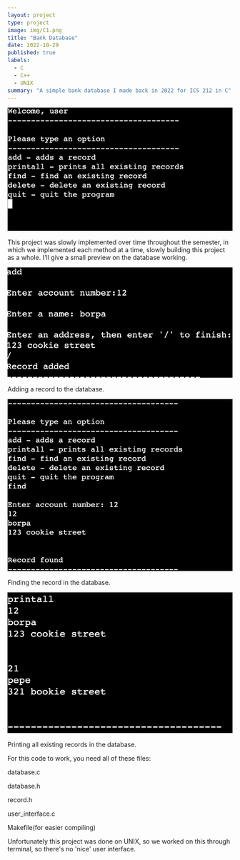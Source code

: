 ```yaml
---
layout: project
type: project
image: img/C1.png
title: "Bank Database"
date: 2022-10-29
published: true
labels:
  - C
  - C++
  - UNIX
summary: "A simple bank database I made back in 2022 for ICS 212 in C"
---
```


<img class="img-fluid" src="../img/welcome1.png">


This project was slowly implemented over time throughout the semester, in which we implemented each method at a time, slowly building this project as a whole.  I'll give a small preview on the database working.


<img class="img-fluid" src="../img/add1.png">

Adding a record to the database.


<img class="img-fluid" src="../img/find1.png">

Finding the record in the database.


<img class="img-fluid" src="../img/printall1.png">

Printing all existing records in the database.


For this code to work, you need all of these files:

database.c

database.h

record.h

user_interface.c

Makefile(for easier compiling)


Unfortunately this project was done on UNIX, so we worked on this through terminal, so there's no 'nice' user interface.  



